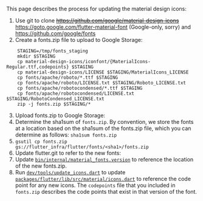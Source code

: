 This page describes the process for updating the material design icons:

 1. Use git to clone ~~https://github.com/google/material-design-icons~~ https://goto.google.com/flutter-material-font (Google-only, sorry) and https://github.com/google/fonts
 2. Create a fonts.zip file to upload to Google Storage:
```
    STAGING=/tmp/fonts_staging
    mkdir $STAGING
    cp material-design-icons/iconfont/{MaterialIcons-Regular.ttf,codepoints} $STAGING
    cp material-design-icons/LICENSE $STAGING/MaterialIcons_LICENSE
    cp fonts/apache/roboto/*.ttf $STAGING
    cp fonts/apache/roboto/LICENSE.txt $STAGING/Roboto_LICENSE.txt
    cp fonts/apache/robotocondensed/*.ttf $STAGING
    cp fonts/apache/robotocondensed/LICENSE.txt $STAGING/RobotoCondensed_LICENSE.txt
    zip -j fonts.zip $STAGING/*
```

 3. Upload fonts.zip to Google Storage:
  1. Determine the sha1sum of `fonts.zip`.  By convention, we store the fonts at a location based on the sha1sum of the fonts.zip file, which you can determine as follows: `sha1sum fonts.zip`
  2. `gsutil cp fonts.zip gs://flutter_infra/flutter/fonts/<sha1>/fonts.zip`
 4. Update flutter.git to refer to the new fonts:
  1. Update [`bin/internal/material_fonts.version`](https://github.com/flutter/flutter/blob/master/bin/internal/material_fonts.version) to reference the location of the new fonts.zip.
  2. Run [`dev/tools/update_icons.dart`](https://github.com/flutter/flutter/blob/master/dev/tools/update_icons.dart) to update [`packages/flutter/lib/src/material/icons.dart`](https://github.com/flutter/flutter/blob/master/packages/flutter/lib/src/material/icons.dart) to reference the code point for any new icons.  The `codepoints` file that you included in `fonts.zip` describes the code points that exist in that version of the font.